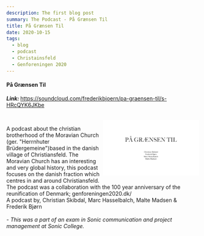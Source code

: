 ```yaml
---
description: The first blog post
summary: The Podcast - På Grænsen Til
title: På Grænsen Til
date: 2020-10-15
tags:
  - blog
  - podcast
  - Christainsfeld
  - Genforeningen 2020
---
```


<h4>På Grænsen Til</h4>

<em><strong>Link: </em></strong><https://soundcloud.com/frederikbjoern/pa-graensen-til/s-HRcQYK6JKbe>

<br>

<img align="right" width="50%" src="Paa-graensen-til.jpg">

A podcast about the christian brotherhood of the Moravian Church (ger. "Herrnhuter Brüdergemeine")based in the danish village of Christiansfeld.
The Moravian Church has an interesting and very global history, this podcast focuses on the danish fraction which centres in and around Christiansfeld.
<br>
The podcast was a collaboration with the 100 year anniversary of the reunification of Denmark; genforeningen2020.dk/
<br>
A podcast by, Christian Skibdal, Marc Hasselbalch, Malte Madsen & Frederik Bjørn
<br>
<br>
<em> - This was a part of an exam in Sonic communication and project management at Sonic College.</em>
